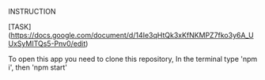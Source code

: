 INSTRUCTION

[TASK] (https://docs.google.com/document/d/14Ie3qHtQk3xKfNKMPZ7fko3y6A_UUxSyMITQs5-Pnv0/edit)

To open this app you need to clone this repository,
In the terminal type 'npm i', then 'npm start'
